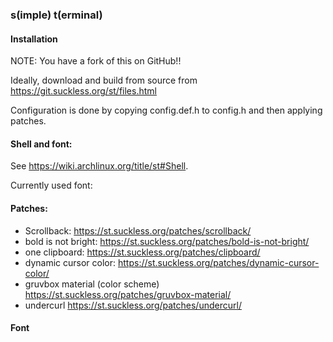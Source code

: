 ### s(imple) t(erminal)

#### Installation

NOTE: You have a fork of this on GitHub!!

Ideally, download and build from source from https://git.suckless.org/st/files.html

Configuration is done by copying config.def.h to config.h and then applying patches. 

#### Shell and font: 

See https://wiki.archlinux.org/title/st#Shell.

Currently used font: 

#### Patches: 

- Scrollback: https://st.suckless.org/patches/scrollback/
- bold is not bright: https://st.suckless.org/patches/bold-is-not-bright/
- one clipboard:  https://st.suckless.org/patches/clipboard/
- dynamic cursor color: https://st.suckless.org/patches/dynamic-cursor-color/
- gruvbox material (color scheme) https://st.suckless.org/patches/gruvbox-material/
- undercurl https://st.suckless.org/patches/undercurl/

#### Font
